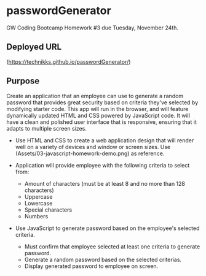 # passwordGenerator
GW Coding Bootcamp Homework #3 due Tuesday, November 24th.

## Deployed URL
(https://technikks.github.io/passwordGenerator/)

## Purpose
Create an application that an employee can use to generate a random password that provides great security based on criteria they've selected by modifying starter code. This app will run in the browser, and will feature dynamically updated HTML and CSS powered by JavaScript code. It will have a clean and polished user interface that is responsive, ensuring that it adapts to multiple screen sizes. 

* Use HTML and CSS to create a web application design that will render well on a variety of devices and window or screen sizes. Use (Assets/03-javascript-homework-demo.png) as reference. 

* Application will provide employee with the following criteria to select from: 
    * Amount of characters (must be at least 8 and no more than 128 characters)
    * Uppercase
    * Lowercase
    * Special characters
    * Numbers

* Use JavaScript to generate password based on the employee's selected criteria. 
    * Must confirm that employee selected at least one criteria to generate password. 
    * Generate a random password based on the selected criterias. 
    * Display generated password to employee on screen. 
    

